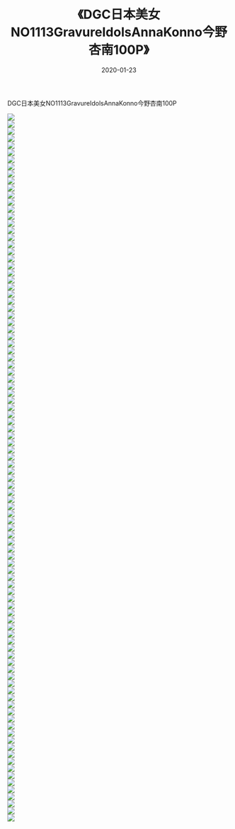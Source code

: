﻿---
layout: post
title:  《DGC日本美女NO1113GravureIdolsAnnaKonno今野杏南100P》
date:   2020-01-23
img: http://img.660000.xyz/Sharelink/性感/2020/DGC日本美女NO1113GravureIdolsAnnaKonno今野杏南100P/000.jpg
categories: [美女, 清纯, 唯美]
---

DGC日本美女NO1113GravureIdolsAnnaKonno今野杏南100P

  ![](http://img.660000.xyz/Sharelink/性感/2020/DGC日本美女NO1113GravureIdolsAnnaKonno今野杏南100P/001.jpg) <br> ![](http://img.660000.xyz/Sharelink/性感/2020/DGC日本美女NO1113GravureIdolsAnnaKonno今野杏南100P/002.jpg) <br> ![](http://img.660000.xyz/Sharelink/性感/2020/DGC日本美女NO1113GravureIdolsAnnaKonno今野杏南100P/003.jpg) <br> ![](http://img.660000.xyz/Sharelink/性感/2020/DGC日本美女NO1113GravureIdolsAnnaKonno今野杏南100P/004.jpg) <br> ![](http://img.660000.xyz/Sharelink/性感/2020/DGC日本美女NO1113GravureIdolsAnnaKonno今野杏南100P/005.jpg) <br> ![](http://img.660000.xyz/Sharelink/性感/2020/DGC日本美女NO1113GravureIdolsAnnaKonno今野杏南100P/006.jpg) <br> ![](http://img.660000.xyz/Sharelink/性感/2020/DGC日本美女NO1113GravureIdolsAnnaKonno今野杏南100P/007.jpg) <br> ![](http://img.660000.xyz/Sharelink/性感/2020/DGC日本美女NO1113GravureIdolsAnnaKonno今野杏南100P/008.jpg) <br> ![](http://img.660000.xyz/Sharelink/性感/2020/DGC日本美女NO1113GravureIdolsAnnaKonno今野杏南100P/009.jpg) <br> ![](http://img.660000.xyz/Sharelink/性感/2020/DGC日本美女NO1113GravureIdolsAnnaKonno今野杏南100P/010.jpg) <br> ![](http://img.660000.xyz/Sharelink/性感/2020/DGC日本美女NO1113GravureIdolsAnnaKonno今野杏南100P/011.jpg) <br> ![](http://img.660000.xyz/Sharelink/性感/2020/DGC日本美女NO1113GravureIdolsAnnaKonno今野杏南100P/012.jpg) <br> ![](http://img.660000.xyz/Sharelink/性感/2020/DGC日本美女NO1113GravureIdolsAnnaKonno今野杏南100P/013.jpg) <br> ![](http://img.660000.xyz/Sharelink/性感/2020/DGC日本美女NO1113GravureIdolsAnnaKonno今野杏南100P/014.jpg) <br> ![](http://img.660000.xyz/Sharelink/性感/2020/DGC日本美女NO1113GravureIdolsAnnaKonno今野杏南100P/015.jpg) <br> ![](http://img.660000.xyz/Sharelink/性感/2020/DGC日本美女NO1113GravureIdolsAnnaKonno今野杏南100P/016.jpg) <br> ![](http://img.660000.xyz/Sharelink/性感/2020/DGC日本美女NO1113GravureIdolsAnnaKonno今野杏南100P/017.jpg) <br> ![](http://img.660000.xyz/Sharelink/性感/2020/DGC日本美女NO1113GravureIdolsAnnaKonno今野杏南100P/018.jpg) <br> ![](http://img.660000.xyz/Sharelink/性感/2020/DGC日本美女NO1113GravureIdolsAnnaKonno今野杏南100P/019.jpg) <br> ![](http://img.660000.xyz/Sharelink/性感/2020/DGC日本美女NO1113GravureIdolsAnnaKonno今野杏南100P/020.jpg) <br> ![](http://img.660000.xyz/Sharelink/性感/2020/DGC日本美女NO1113GravureIdolsAnnaKonno今野杏南100P/021.jpg) <br> ![](http://img.660000.xyz/Sharelink/性感/2020/DGC日本美女NO1113GravureIdolsAnnaKonno今野杏南100P/022.jpg) <br> ![](http://img.660000.xyz/Sharelink/性感/2020/DGC日本美女NO1113GravureIdolsAnnaKonno今野杏南100P/023.jpg) <br> ![](http://img.660000.xyz/Sharelink/性感/2020/DGC日本美女NO1113GravureIdolsAnnaKonno今野杏南100P/024.jpg) <br> ![](http://img.660000.xyz/Sharelink/性感/2020/DGC日本美女NO1113GravureIdolsAnnaKonno今野杏南100P/025.jpg) <br> ![](http://img.660000.xyz/Sharelink/性感/2020/DGC日本美女NO1113GravureIdolsAnnaKonno今野杏南100P/026.jpg) <br> ![](http://img.660000.xyz/Sharelink/性感/2020/DGC日本美女NO1113GravureIdolsAnnaKonno今野杏南100P/027.jpg) <br> ![](http://img.660000.xyz/Sharelink/性感/2020/DGC日本美女NO1113GravureIdolsAnnaKonno今野杏南100P/028.jpg) <br> ![](http://img.660000.xyz/Sharelink/性感/2020/DGC日本美女NO1113GravureIdolsAnnaKonno今野杏南100P/029.jpg) <br> ![](http://img.660000.xyz/Sharelink/性感/2020/DGC日本美女NO1113GravureIdolsAnnaKonno今野杏南100P/030.jpg) <br> ![](http://img.660000.xyz/Sharelink/性感/2020/DGC日本美女NO1113GravureIdolsAnnaKonno今野杏南100P/031.jpg) <br> ![](http://img.660000.xyz/Sharelink/性感/2020/DGC日本美女NO1113GravureIdolsAnnaKonno今野杏南100P/032.jpg) <br> ![](http://img.660000.xyz/Sharelink/性感/2020/DGC日本美女NO1113GravureIdolsAnnaKonno今野杏南100P/033.jpg) <br> ![](http://img.660000.xyz/Sharelink/性感/2020/DGC日本美女NO1113GravureIdolsAnnaKonno今野杏南100P/034.jpg) <br> ![](http://img.660000.xyz/Sharelink/性感/2020/DGC日本美女NO1113GravureIdolsAnnaKonno今野杏南100P/035.jpg) <br> ![](http://img.660000.xyz/Sharelink/性感/2020/DGC日本美女NO1113GravureIdolsAnnaKonno今野杏南100P/036.jpg) <br> ![](http://img.660000.xyz/Sharelink/性感/2020/DGC日本美女NO1113GravureIdolsAnnaKonno今野杏南100P/037.jpg) <br> ![](http://img.660000.xyz/Sharelink/性感/2020/DGC日本美女NO1113GravureIdolsAnnaKonno今野杏南100P/038.jpg) <br> ![](http://img.660000.xyz/Sharelink/性感/2020/DGC日本美女NO1113GravureIdolsAnnaKonno今野杏南100P/039.jpg) <br> ![](http://img.660000.xyz/Sharelink/性感/2020/DGC日本美女NO1113GravureIdolsAnnaKonno今野杏南100P/040.jpg) <br> ![](http://img.660000.xyz/Sharelink/性感/2020/DGC日本美女NO1113GravureIdolsAnnaKonno今野杏南100P/041.jpg) <br> ![](http://img.660000.xyz/Sharelink/性感/2020/DGC日本美女NO1113GravureIdolsAnnaKonno今野杏南100P/042.jpg) <br> ![](http://img.660000.xyz/Sharelink/性感/2020/DGC日本美女NO1113GravureIdolsAnnaKonno今野杏南100P/043.jpg) <br> ![](http://img.660000.xyz/Sharelink/性感/2020/DGC日本美女NO1113GravureIdolsAnnaKonno今野杏南100P/044.jpg) <br> ![](http://img.660000.xyz/Sharelink/性感/2020/DGC日本美女NO1113GravureIdolsAnnaKonno今野杏南100P/045.jpg) <br> ![](http://img.660000.xyz/Sharelink/性感/2020/DGC日本美女NO1113GravureIdolsAnnaKonno今野杏南100P/046.jpg) <br> ![](http://img.660000.xyz/Sharelink/性感/2020/DGC日本美女NO1113GravureIdolsAnnaKonno今野杏南100P/047.jpg) <br> ![](http://img.660000.xyz/Sharelink/性感/2020/DGC日本美女NO1113GravureIdolsAnnaKonno今野杏南100P/048.jpg) <br> ![](http://img.660000.xyz/Sharelink/性感/2020/DGC日本美女NO1113GravureIdolsAnnaKonno今野杏南100P/049.jpg) <br> ![](http://img.660000.xyz/Sharelink/性感/2020/DGC日本美女NO1113GravureIdolsAnnaKonno今野杏南100P/050.jpg) <br> ![](http://img.660000.xyz/Sharelink/性感/2020/DGC日本美女NO1113GravureIdolsAnnaKonno今野杏南100P/051.jpg) <br> ![](http://img.660000.xyz/Sharelink/性感/2020/DGC日本美女NO1113GravureIdolsAnnaKonno今野杏南100P/052.jpg) <br> ![](http://img.660000.xyz/Sharelink/性感/2020/DGC日本美女NO1113GravureIdolsAnnaKonno今野杏南100P/053.jpg) <br> ![](http://img.660000.xyz/Sharelink/性感/2020/DGC日本美女NO1113GravureIdolsAnnaKonno今野杏南100P/054.jpg) <br> ![](http://img.660000.xyz/Sharelink/性感/2020/DGC日本美女NO1113GravureIdolsAnnaKonno今野杏南100P/055.jpg) <br> ![](http://img.660000.xyz/Sharelink/性感/2020/DGC日本美女NO1113GravureIdolsAnnaKonno今野杏南100P/056.jpg) <br> ![](http://img.660000.xyz/Sharelink/性感/2020/DGC日本美女NO1113GravureIdolsAnnaKonno今野杏南100P/057.jpg) <br> ![](http://img.660000.xyz/Sharelink/性感/2020/DGC日本美女NO1113GravureIdolsAnnaKonno今野杏南100P/058.jpg) <br> ![](http://img.660000.xyz/Sharelink/性感/2020/DGC日本美女NO1113GravureIdolsAnnaKonno今野杏南100P/059.jpg) <br> ![](http://img.660000.xyz/Sharelink/性感/2020/DGC日本美女NO1113GravureIdolsAnnaKonno今野杏南100P/060.jpg) <br> ![](http://img.660000.xyz/Sharelink/性感/2020/DGC日本美女NO1113GravureIdolsAnnaKonno今野杏南100P/061.jpg) <br> ![](http://img.660000.xyz/Sharelink/性感/2020/DGC日本美女NO1113GravureIdolsAnnaKonno今野杏南100P/062.jpg) <br> ![](http://img.660000.xyz/Sharelink/性感/2020/DGC日本美女NO1113GravureIdolsAnnaKonno今野杏南100P/063.jpg) <br> ![](http://img.660000.xyz/Sharelink/性感/2020/DGC日本美女NO1113GravureIdolsAnnaKonno今野杏南100P/064.jpg) <br> ![](http://img.660000.xyz/Sharelink/性感/2020/DGC日本美女NO1113GravureIdolsAnnaKonno今野杏南100P/065.jpg) <br> ![](http://img.660000.xyz/Sharelink/性感/2020/DGC日本美女NO1113GravureIdolsAnnaKonno今野杏南100P/066.jpg) <br> ![](http://img.660000.xyz/Sharelink/性感/2020/DGC日本美女NO1113GravureIdolsAnnaKonno今野杏南100P/067.jpg) <br> ![](http://img.660000.xyz/Sharelink/性感/2020/DGC日本美女NO1113GravureIdolsAnnaKonno今野杏南100P/068.jpg) <br> ![](http://img.660000.xyz/Sharelink/性感/2020/DGC日本美女NO1113GravureIdolsAnnaKonno今野杏南100P/069.jpg) <br> ![](http://img.660000.xyz/Sharelink/性感/2020/DGC日本美女NO1113GravureIdolsAnnaKonno今野杏南100P/070.jpg) <br> ![](http://img.660000.xyz/Sharelink/性感/2020/DGC日本美女NO1113GravureIdolsAnnaKonno今野杏南100P/071.jpg) <br> ![](http://img.660000.xyz/Sharelink/性感/2020/DGC日本美女NO1113GravureIdolsAnnaKonno今野杏南100P/072.jpg) <br> ![](http://img.660000.xyz/Sharelink/性感/2020/DGC日本美女NO1113GravureIdolsAnnaKonno今野杏南100P/073.jpg) <br> ![](http://img.660000.xyz/Sharelink/性感/2020/DGC日本美女NO1113GravureIdolsAnnaKonno今野杏南100P/074.jpg) <br> ![](http://img.660000.xyz/Sharelink/性感/2020/DGC日本美女NO1113GravureIdolsAnnaKonno今野杏南100P/075.jpg) <br> ![](http://img.660000.xyz/Sharelink/性感/2020/DGC日本美女NO1113GravureIdolsAnnaKonno今野杏南100P/076.jpg) <br> ![](http://img.660000.xyz/Sharelink/性感/2020/DGC日本美女NO1113GravureIdolsAnnaKonno今野杏南100P/077.jpg) <br> ![](http://img.660000.xyz/Sharelink/性感/2020/DGC日本美女NO1113GravureIdolsAnnaKonno今野杏南100P/078.jpg) <br> ![](http://img.660000.xyz/Sharelink/性感/2020/DGC日本美女NO1113GravureIdolsAnnaKonno今野杏南100P/079.jpg) <br> ![](http://img.660000.xyz/Sharelink/性感/2020/DGC日本美女NO1113GravureIdolsAnnaKonno今野杏南100P/080.jpg) <br> ![](http://img.660000.xyz/Sharelink/性感/2020/DGC日本美女NO1113GravureIdolsAnnaKonno今野杏南100P/081.jpg) <br> ![](http://img.660000.xyz/Sharelink/性感/2020/DGC日本美女NO1113GravureIdolsAnnaKonno今野杏南100P/082.jpg) <br> ![](http://img.660000.xyz/Sharelink/性感/2020/DGC日本美女NO1113GravureIdolsAnnaKonno今野杏南100P/083.jpg) <br> ![](http://img.660000.xyz/Sharelink/性感/2020/DGC日本美女NO1113GravureIdolsAnnaKonno今野杏南100P/084.jpg) <br> ![](http://img.660000.xyz/Sharelink/性感/2020/DGC日本美女NO1113GravureIdolsAnnaKonno今野杏南100P/085.jpg) <br> ![](http://img.660000.xyz/Sharelink/性感/2020/DGC日本美女NO1113GravureIdolsAnnaKonno今野杏南100P/086.jpg) <br> ![](http://img.660000.xyz/Sharelink/性感/2020/DGC日本美女NO1113GravureIdolsAnnaKonno今野杏南100P/087.jpg) <br> ![](http://img.660000.xyz/Sharelink/性感/2020/DGC日本美女NO1113GravureIdolsAnnaKonno今野杏南100P/088.jpg) <br> ![](http://img.660000.xyz/Sharelink/性感/2020/DGC日本美女NO1113GravureIdolsAnnaKonno今野杏南100P/089.jpg) <br> ![](http://img.660000.xyz/Sharelink/性感/2020/DGC日本美女NO1113GravureIdolsAnnaKonno今野杏南100P/090.jpg) <br> ![](http://img.660000.xyz/Sharelink/性感/2020/DGC日本美女NO1113GravureIdolsAnnaKonno今野杏南100P/091.jpg) <br> ![](http://img.660000.xyz/Sharelink/性感/2020/DGC日本美女NO1113GravureIdolsAnnaKonno今野杏南100P/092.jpg) <br> ![](http://img.660000.xyz/Sharelink/性感/2020/DGC日本美女NO1113GravureIdolsAnnaKonno今野杏南100P/093.jpg) <br> ![](http://img.660000.xyz/Sharelink/性感/2020/DGC日本美女NO1113GravureIdolsAnnaKonno今野杏南100P/094.jpg) <br> ![](http://img.660000.xyz/Sharelink/性感/2020/DGC日本美女NO1113GravureIdolsAnnaKonno今野杏南100P/095.jpg) <br> ![](http://img.660000.xyz/Sharelink/性感/2020/DGC日本美女NO1113GravureIdolsAnnaKonno今野杏南100P/096.jpg) <br> ![](http://img.660000.xyz/Sharelink/性感/2020/DGC日本美女NO1113GravureIdolsAnnaKonno今野杏南100P/097.jpg) <br> ![](http://img.660000.xyz/Sharelink/性感/2020/DGC日本美女NO1113GravureIdolsAnnaKonno今野杏南100P/098.jpg) <br> ![](http://img.660000.xyz/Sharelink/性感/2020/DGC日本美女NO1113GravureIdolsAnnaKonno今野杏南100P/099.jpg) <br> ![](http://img.660000.xyz/Sharelink/性感/2020/DGC日本美女NO1113GravureIdolsAnnaKonno今野杏南100P/100.jpg) <br>